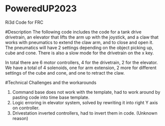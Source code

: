 # PoweredUP2023
Ri3d Code for FRC

#Description
The following code includes the code for a tank drive drivetrain, an elevator that lifts the arm up with the joystick, and a claw that works with pneumatics to extend the
claw arm, and to close and open it. The pneumatics will have 2 settings depending on the object picking up, cube and cone. There is also a slow mode for the drivetrain on the x key.

In total there are 6 motor controllers, 4 for the drivetrain, 2 for the elevator. We have a total of 4 solenoids, one for arm extension, 2 more for different settings
of the cube and cone, and one to retract the claw.

#Technical Challenges and the workarounds
1. Command base does not work with the template, had to work around by pasting code into time base template.
2. Logic erroring in elevator system, solved by rewriting it into right Y axis on controller.
3. Drivestation inverted controllers, had to invert them in code. (Unknown reason)
